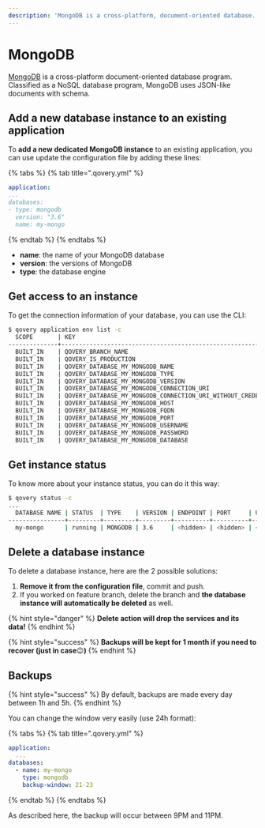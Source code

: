 ```yaml
---
description: 'MongoDB is a cross-platform, document-oriented database.'
---
```


# MongoDB

[MongoDB](https://www.mongodb.com/) is a cross-platform document-oriented database program. Classified as a NoSQL database program, MongoDB uses JSON-like documents with schema.

## Add a new database instance to an existing application

To **add a new dedicated MongoDB instance** to an existing application, you can use update the configuration file by adding these lines:

{% tabs %}
{% tab title=".qovery.yml" %}
```yaml
application:
...
databases:
- type: mongodb
  version: "3.6"
  name: my-mongo
```
{% endtab %}
{% endtabs %}

* **name**: the name of your MongoDB database
* **version**: the versions of MongoDB
* **type**: the database engine

## Get access to an instance

To get the connection information of your database, you can use the CLI:

```bash
$ qovery application env list -c
  SCOPE       | KEY                                                           | VALUE     
--------------+---------------------------------------------------------------+-----------
  BUILT_IN    | QOVERY_BRANCH_NAME                                            | master    
  BUILT_IN    | QOVERY_IS_PRODUCTION                                          | true      
  BUILT_IN    | QOVERY_DATABASE_MY_MONGODB_NAME                               | my-mongo  
  BUILT_IN    | QOVERY_DATABASE_MY_MONGODB_TYPE                               | MONGODB     
  BUILT_IN    | QOVERY_DATABASE_MY_MONGODB_VERSION                            | 3.6       
  BUILT_IN    | QOVERY_DATABASE_MY_MONGODB_CONNECTION_URI                     | <hidden>  
  BUILT_IN    | QOVERY_DATABASE_MY_MONGODB_CONNECTION_URI_WITHOUT_CREDENTIALS | <hidden>  
  BUILT_IN    | QOVERY_DATABASE_MY_MONGODB_HOST                               | <hidden>  
  BUILT_IN    | QOVERY_DATABASE_MY_MONGODB_FQDN                               | <hidden>  
  BUILT_IN    | QOVERY_DATABASE_MY_MONGODB_PORT                               | <hidden>  
  BUILT_IN    | QOVERY_DATABASE_MY_MONGODB_USERNAME                           | <hidden>  
  BUILT_IN    | QOVERY_DATABASE_MY_MONGODB_PASSWORD                           | <hidden>  
  BUILT_IN    | QOVERY_DATABASE_MY_MONGODB_DATABASE                           | MONGODB 
```

## Get instance status

To know more about your instance status, you can do it this way:

```bash
$ qovery status -c
...
  DATABASE NAME | STATUS  | TYPE    | VERSION | ENDPOINT | PORT     | USERNAME | PASSWORD | APPLICATIONS    
----------------+---------+---------+---------+----------+----------+----------+----------+-----------------
  my-mongo      | running | MONGODB | 3.6     | <hidden> | <hidden> | <hidden> | <hidden> | simple-example  
```

## Delete a database instance

To delete a database instance, here are the 2 possible solutions:

1. **Remove it from the configuration file**, commit and push.
2. If you worked on feature branch, delete the branch and **the database instance will automatically be deleted** as well.

{% hint style="danger" %}
**Delete action will drop the services and its data!**
{% endhint %}

{% hint style="success" %}
**Backups will be kept for 1 month if you need to recover \(just in case**😉**\)**
{% endhint %}

## Backups

{% hint style="success" %}
By default, backups are made every day between 1h and 5h.
{% endhint %}

You can change the window very easily \(use 24h format\):

{% tabs %}
{% tab title=".qovery.yml" %}
```yaml
application:
  ...
databases:
  - name: my-mongo
    type: mongodb
    backup-window: 21-23
```
{% endtab %}
{% endtabs %}

As described here, the backup will occur between 9PM and 11PM.

